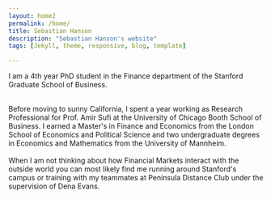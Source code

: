 ```yaml
---
layout: home2
permalink: /home/
title: Sebastian Hanson
description: "Sebastian Hanson's website"
tags: [Jekyll, theme, responsive, blog, template]

---
```


I am a 4th year PhD student in the Finance department of the Stanford Graduate School of Business. 

<br />
Before moving to sunny California, I spent a year working as Research Professional for Prof. Amir Sufi at the University of Chicago Booth School of Business. I earned a Master's in Finance and Economics from the London School of Economics and Political Science and two undergraduate degrees in Economics and Mathematics from the University of Mannheim.<br />

<br />
When I am not thinking about how Financial Markets interact with the outside world you can most likely find me running around Stanford's campus or training with my teammates at Peninsula Distance Club under the supervision of Dena Evans. 

